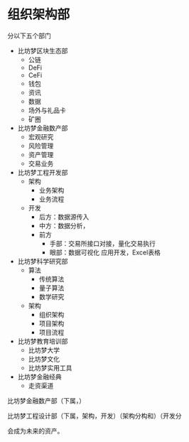 # 组织架构部

分以下五个部门

* 比坊梦区块生态部&#x20;
  * 公链
  * DeFi
  * CeFi
  * 钱包
  * 资讯
  * 数据
  * 场外与礼品卡
  * 矿圈
* 比坊梦金融数产部&#x20;
  * 宏观研究
  * 风险管理
  * 资产管理
  * 交易业务
* 比坊梦工程开发部&#x20;
  * 架构
    * 业务架构
    * 业务流程
  * 开发
    * 后方：数据源传入
    * 中方：数据分析，
    * 前方
      * 手部：交易所接口对接，量化交易执行
      * 眼部：数据可视化 应用开发，Excel表格
* 比坊梦科学研究部&#x20;
  * 算法
    * 传统算法
    * 量子算法
    * 数学研究
  * 架构
    * 组织架构
    * 项目架构
    * 项目流程
* 比坊梦教育培训部
  * 比坊梦大学
  * 比坊梦文化
  * 比坊梦实用工具
* 比坊梦金融经典
  * 走资渠道

比坊梦金融数产部（下属，）

比坊梦工程设计部（下属，架构，开发）（架构分构和）（开发分

会成为未来的资产。&#x20;
